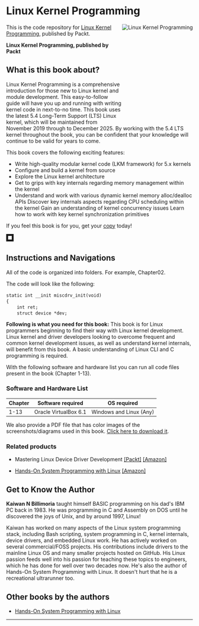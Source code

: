 # Linux Kernel Programming

<a href="https://www.packtpub.com/product/linux-kernel-programming/9781789953435?utm_source=github&utm_medium=repository&utm_campaign=9781789953435"><img src="https://static.packt-cdn.com/products/9781789953435/cover/smaller" alt="Linux Kernel Programming" height="256px" align="right"></a>

This is the code repository for [Linux Kernel Programming](https://www.packtpub.com/product/linux-kernel-programming/9781789953435?utm_source=github&utm_medium=repository&utm_campaign=9781789953435), published by Packt.

**Linux Kernel Programming, published by Packt**

## What is this book about?
Linux Kernel Programming is a comprehensive introduction for those new to Linux kernel and module development. This easy-to-follow guide will have you up and running with writing kernel code in next-to-no time. This book uses the latest 5.4 Long-Term Support (LTS) Linux kernel, which will be maintained from November 2019 through to December 2025. By working with the 5.4 LTS kernel throughout the book, you can be confident that your knowledge will continue to be valid for years to come. 

This book covers the following exciting features:
* Write high-quality modular kernel code (LKM framework) for 5.x kernels
* Configure and build a kernel from source
* Explore the Linux kernel architecture
* Get to grips with key internals regarding memory management within the kernel
* Understand and work with various dynamic kernel memory alloc/dealloc APIs
Discover key internals aspects regarding CPU scheduling within the kernel
Gain an understanding of kernel concurrency issues
Learn how to work with key kernel synchronization primitives

If you feel this book is for you, get your [copy](https://www.amazon.com/dp/178995343X) today!

<a href="https://www.packtpub.com/?utm_source=github&utm_medium=banner&utm_campaign=GitHubBanner"><img src="https://raw.githubusercontent.com/PacktPublishing/GitHub/master/GitHub.png" 
alt="https://www.packtpub.com/" border="5" /></a>

## Instructions and Navigations
All of the code is organized into folders. For example, Chapter02.

The code will look like the following:
```
static int __init miscdrv_init(void)
{
	int ret;
	struct device *dev;
```

**Following is what you need for this book:**
This book is for Linux programmers beginning to find their way with Linux kernel development. Linux kernel and driver developers looking to overcome frequent and common kernel development issues, as well as understand kernel internals, will benefit from this book. A basic understanding of Linux CLI and C programming is required.

With the following software and hardware list you can run all code files present in the book (Chapter 1-13).
### Software and Hardware List
| Chapter | Software required | OS required |
| -------- | ------------------------------------ | ----------------------------------- |
| 1-13 | Oracle VirtualBox 6.1 | Windows and Linux (Any) |

We also provide a PDF file that has color images of the screenshots/diagrams used in this book. [Click here to download it](https://static.packt-cdn.com/downloads/9781789953435_ColorImages.pdf).

### Related products
* Mastering Linux Device Driver Development [[Packt]](https://www.packtpub.com/product/Mastering-Linux-Device-Driver-Development/9781789342048) [[Amazon]](https://www.amazon.com/Mastering-Linux-Device-Driver-Development/dp/178934204X)

* [Hands-On System Programming with Linux](https://www.packtpub.com/in/networking-and-servers/hands-system-programming-linux?utm_source=github&utm_medium=repository&utm_campaign=9781788998475) [[Amazon]](https://www.amazon.com/Hands-System-Programming-Linux-programming-ebook/dp/B079RKKKJ7/ref=sr_1_1?dchild=1&keywords=Hands-On+System+Programming+with+Linux&qid=1614057025&s=books&sr=1-1)

## Get to Know the Author
**Kaiwan N Billimoria**
taught himself BASIC programming on his dad's IBM PC back in 1983. He was programming in C and Assembly on DOS until he discovered the joys of Unix, and by around 1997, Linux!

Kaiwan has worked on many aspects of the Linux system programming stack, including Bash scripting, system programming in C, kernel internals, device drivers, and embedded Linux work. He has actively worked on several commercial/FOSS projects. His contributions include drivers to the mainline Linux OS and many smaller projects hosted on GitHub. His Linux passion feeds well into his passion for teaching these topics to engineers, which he has done for well over two decades now. He's also the author of Hands-On System Programming with Linux. It doesn't hurt that he is a recreational ultrarunner too.

## Other books by the authors
* [Hands-On System Programming with Linux](https://www.packtpub.com/in/networking-and-servers/hands-system-programming-linux?utm_source=github&utm_medium=repository&utm_campaign=9781788998475)
  
* * * * 
